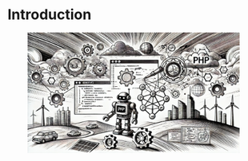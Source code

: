 # Introduction



<figure><img src="../.gitbook/assets/image (1) (1) (1).png" alt=""><figcaption></figcaption></figure>
